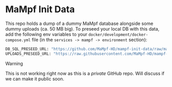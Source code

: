 # MaMpf Init Data

This repo holds a dump of a dummy MaMpf database alongside some dummy uploads (ca. 50 MB big). To preseed your local DB with this data, add the following env variables to your `docker/development/docker-compose.yml` file (in the `services -> mampf -> environment` section):

```sh
DB_SQL_PRESEED_URL: "https://github.com/MaMpf-HD/mampf-init-data/raw/main/data/20220923120841_mampf.sql"
UPLOADS_PRESEED_URL: "https://raw.githubusercontent.com/MaMpf-HD/mampf-init-data/main/data/uploads.zip"
```

> [!warning]
> This is not working right now as this is a *private* GitHub repo. Will discuss if we can make it public soon.
